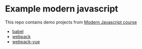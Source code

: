 # Example modern javascript

This repo contains demo projects from [Modern Javascript course](https://tweb-classroom.slides.com/paulnta/modern-javascript/)

- [babel](./babel/README.md)
- [webpack](./webpack/README.md)
- [webpack-vue](./webpack-vue/README.md)